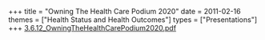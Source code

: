 +++
title = "Owning The Health Care Podium 2020"
date = 2011-02-16
themes = ["Health Status and Health Outcomes"]
types = ["Presentations"]
+++
[3.6.12\_OwningTheHealthCarePodium2020.pdf](/files/3.6.12_OwningTheHealthCarePodium2020.pdf)

